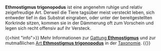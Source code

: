 ---
---
**Ethmostigmus trigonopodus** ist eine angenehm ruhige und relativ zeigefreudige Art. Derweil die Tiere tagsüber meist versteckt leben, sich entweder tief in das Substrat eingraben, oder unter der bereitgestellten Korkrinde sitzen, kommen sie in der Dämmerung oft zum Vorschein und legen sich recht offensiv auf ihr Versteck. 

{{<hint "info">}}
Mehr Informationen zur [Gattung **Ethmostigmus**](/skolopender/taxonomie/scolopendromorpha/ethmostigmus/) und zur mutmaßlichen [Art **Ethmostigmus trigonopodus**](/skolopender/taxonomie/scolopendromorpha/ethmostigmus/trigonopodus/) in der [Taxonomie](/skolopender/taxonomie/).
{{</hint>}}